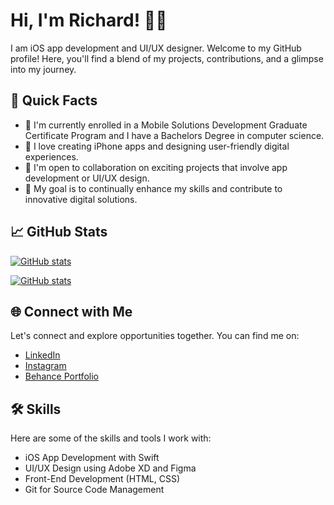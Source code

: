 
<!-- Replace with Your Name -->
# Hi, I'm Richard! 👋🏾

I am iOS app development and UI/UX designer. Welcome to my GitHub profile! Here, you'll find a blend of my projects, contributions, and a glimpse into my journey.

## 🚀 Quick Facts

- 🔭 I'm currently enrolled in a Mobile Solutions Development Graduate Certificate Program and I have a Bachelors Degree in computer science.
- 🌱 I love creating iPhone apps and designing user-friendly digital experiences.
- 🤝 I'm open to collaboration on exciting projects that involve app development or UI/UX design.
- 🎯 My goal is to continually enhance my skills and contribute to innovative digital solutions.

## 📈 GitHub Stats

[![GitHub stats](https://github-readme-stats.vercel.app/api?username=richardnkanga&show_icons=true&theme=dark)](https://github.com/richardnkanga)

[![GitHub stats](https://github-readme-streak-stats.herokuapp.com/?user=richardnkanga&)](https://github.com/richardnkanga)




## 🌐 Connect with Me

Let's connect and explore opportunities together. You can find me on:

- [LinkedIn](https://www.linkedin.com/in/nkanga-richard)
- [Instagram](https://instagram.com/nkanga_coded_it)
- [Behance Portfolio](https://www.behance.net/richardnkanga)



## 🛠️ Skills

Here are some of the skills and tools I work with:

- iOS App Development with Swift
- UI/UX Design using Adobe XD and Figma
- Front-End Development (HTML, CSS)
- Git for Source Code Management

<!--
## 📚 Featured Projects

Here are a few of my favorite projects:

1. [Project 1](link-to-project-1): Description.
2. [Project 2](link-to-project-2): Description.
3. [Project 3](link-to-project-3): Description.
-->


<!--
## 💌 Let's Collaborate!

I'm always excited to connect with fellow developers and creators. If you have a project in mind or want to discuss iOS app development, UI/UX design, or any tech-related topics, please don't hesitate to reach out. You can email me at [fredricknkanga@gmail.com] or connect with me on [LinkedIn](https://www.linkedin.com/in/nkanga-richard).

Let's work together to create exceptional digital experiences! 🚀

-->



